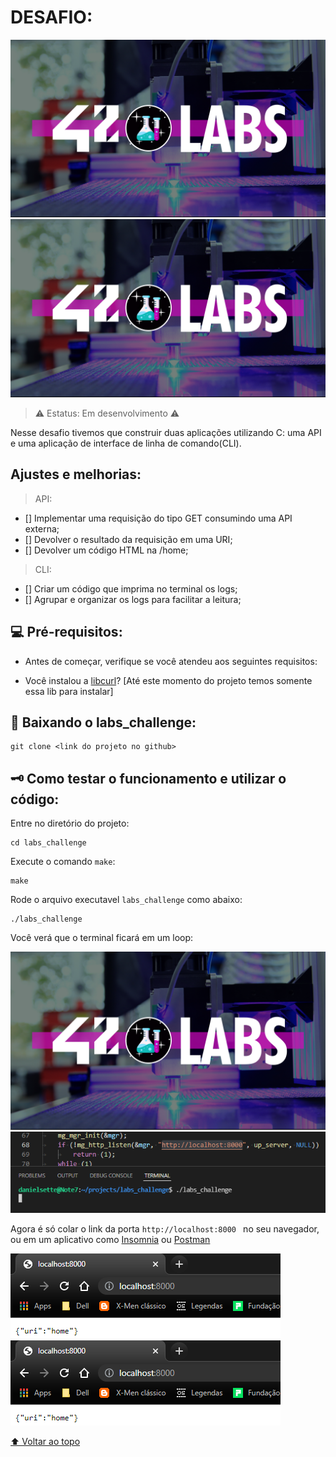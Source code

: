 # DESAFIO:

![imagem 42 labs](img/image.png)
<img src="img/image.png" alt="imagem 42 labs">

> ⚠️ Estatus: Em desenvolvimento ⚠️

Nesse desafio tivemos que construir duas aplicações utilizando C: uma API e uma aplicação de interface de linha de comando(CLI).

## Ajustes e melhorias:

> API:

- [] Implementar uma requisição do tipo GET consumindo uma API externa;
- [] Devolver o resultado da requisição em uma URI;
- [] Devolver um código HTML na /home;

> CLI:

- [] Criar um código que imprima no terminal os logs;
- [] Agrupar e organizar os logs para facilitar a leitura;

## 💻 Pré-requisitos:

- Antes de começar, verifique se você atendeu aos seguintes requisitos:

* Você instalou a [libcurl](https://websetnet.net/pt/how-to-install-curl-on-ubuntu-quick-tip/)?
[Até este momento do projeto temos somente essa lib para instalar]

## 🚀 Baixando o labs_challenge:

```
git clone <link do projeto no github>
```

## 🗝️ Como testar o funcionamento e utilizar o código:

Entre no diretório do projeto:
```
cd labs_challenge
```

Execute o comando `make`:
```
make
```

Rode o arquivo executavel `labs_challenge` como abaixo:
```
./labs_challenge
```

Você verá que o terminal ficará em um loop:

![imagem do terminal](img/image.png)
<img src="img/running.png" alt="imagem do terminal">

Agora é só colar o link da porta ```http://localhost:8000 ``` no seu navegador, ou em um aplicativo como [Insomnia](https://insomnia.rest/download) ou [Postman](https://www.postman.com/downloads/)

![imagem do navegador](img/localhost.png)
<img src="img/localhost.png" alt="imagem do navegador">

[⬆ Voltar ao topo](#DESAFIO)<br>